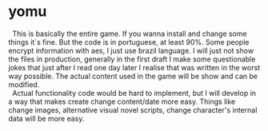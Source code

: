 # yomu

<div>
 &nbsp;&nbsp;This is basically the entire game. If you wanna install and change some things it`s fine. But the code is in portuguese, at least 90%. Some people encrypt information with aes, I just use brazil language. I will just not show the files in production, generally in the first draft I make some questionable jokes that just after I read one day later I realise that was written in the worst way possible. The actual content used in the game will be show and can be modified.<br>
 &nbsp;&nbsp;Actual functionality code would be hard to implement, but I will develop in a way that makes create change content/date more easy. Things like change images, alternative visual novel scripts, change character's internal data will be more easy.

 
</div>

